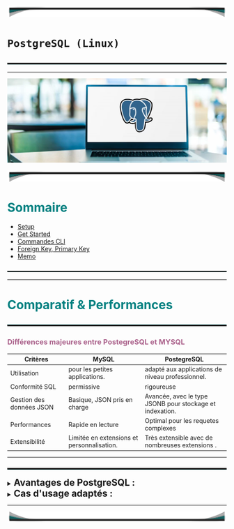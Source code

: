 ![postegrean](assets/img/docs_top.png)

# `PostgreSQL (Linux)`

![postegrean](assets/img/line1.png)

---

![postegrean](assets/img/postgre_ban.webp)

![postegrean](assets/img/docs_top.png)

<h1 style="color: #008080;">Sommaire </h1>

- [Setup](doc/setup_linux.md)
- [Get Started ](doc/get_started.md)
- [Commandes CLI](doc/commandes_cli.md)
- [Foreign Key, Primary Key](doc/pk_fk.md)
- [Memo](doc/memo.md)

![postegrean](assets/img/line1.png)

---

<h1 style="color: #008080;">Comparatif & Performances </h1>

![postegrean](assets/img/line0.png)

<h3 style="color: #ab638c"> Différences majeures entre PostegreSQL et MYSQL </h3>

| Critères                 | MySQL                                      | PostegreSQL                                              |
| ------------------------ | ------------------------------------------ | -------------------------------------------------------- |
| Utilisation              | pour les petites applications.             | adapté aux applications de niveau professionnel.         |
| Conformité SQL           | permissive                                 | rigoureuse                                               |
| Gestion des données JSON | Basique, JSON pris en charge               | Avancée, avec le type JSONB pour stockage et indexation. |
| Performances             | Rapide en lecture                          | Optimal pour les requetes complexes                      |
| Extensibilité            | Limitée en extensions et personnalisation. | Très extensible avec de nombreuses extensions .          |

---

![postegrean](assets/img/line1.png)

<details>
  <summary><strong style="font-size: 1.5em; font-weight: bold">Avantages de PostgreSQL :</strong></summary>

<span style="color: #ab638c"></span>

- **Conformité SQL** : PostgreSQL suit strictement les normes SQL en garantissant la fiabilité des applications complexes par une structure solide.

- **Transactions et ACID** : PostgreSQL applique les principes **ACID** pour des opérations de haute intégrité :

  - **Atomicité** : Une transaction est "tout ou rien" ; <span style="color: #ab638c">si une partie échoue, tout est annulé.</span>
  - **Cohérence** : <span style="color: #ab638c">La base reste organisée et valide avant et après chaque transaction.</span>
  - **Isolation** : <span style="color: #ab638c">Les transactions simultanées n’interfèrent pas entre elles</span>, garantissant des résultats précis.
  - **Durabilité** : <span style="color: #ab638c">Une fois validées, les données sont sauvegardées en permanence, même en cas de panne.</span>

- **Gestion avancée des données** : PostgreSQL prend en charge **JSONB** (format structuré pour des données complexes comme des objets JSON) et **PostGIS** (extension géospatiale, idéale pour les applications de cartographie).

- **Performance** : Excellente pour traiter de grandes quantités de données et des requêtes complexes, bien adapté aux écritures et lectures intensives.

</details>

<details>

<summary>
<strong style="font-size: 1.5em; font-weight: bold">
Cas d'usage adaptés :
</strong>

</summary>

- **Applications analytiques** : Idéal pour des analyses et rapports détaillés sur de grands volumes de données.
- **Banques et Finances** : Gère des transactions sûres et précises, parfait pour des opérations bancaires complexes.

- **Systèmes de gestion de données** : Excellente gestion de données variées comme des cartes géographiques ou des documents structurés (JSON).

- **Applications critiques** : Idéal pour des services **où la disponibilité et la sécurité sont essentielles**, comme les **services de santé et de sécurité.**
</details>

---

![postegrean](assets/img/docs_bot.png)
